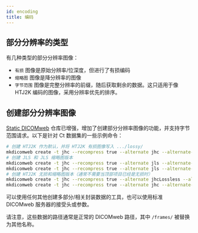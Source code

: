 ```yaml
---  
id: encoding  
title: 编码  
---
```


## 部分分辨率的类型

有几种类型的部分分辨率图像：

- `有损` 图像是原始分辨率/位深度，但进行了有损编码
- `缩略图` 图像是降分辨率的图像
- `字节范围` 图像是完整分辨率的前缀，随后获取剩余的数据。这只适用于像 HTJ2K 编码的图像，采用分辨率优先的排序。

## 创建部分分辨率图像

[Static DICOMweb](https://github.com/RadicalImaging/Static-DICOMWeb) 仓库已增强，增加了创建部分分辨率图像的功能，并支持字节范围请求。以下是针对 Ct 数据集的一些示例命令：

```bash
# 创建 HTJ2K 作为默认，并将 HTJ2K 有损图像写入 .../lossy/
mkdicomweb create -t jhc --recompress true --alternate jhc --alternate-name lossy d:\src\viewer-testdata\dcm\Juno
# 创建 JLS 和 JLS 缩略图版本
mkdicomweb create -t jhc --recompress true --alternate jls --alternate-name jls /src/viewer-testdata/dcm/Juno
mkdicomweb create -t jhc --recompress true --alternate jls --alternate-name jlsThumbnail --alternate-thumbnail /src/viewer-testdata/dcm/Juno
# 创建 HTJ2K 无损和缩略图版本（通常不需要当顶部项目已经是无损时）
mkdicomweb create -t jhc --recompress true --alternate jhcLossless --alternate-name htj2k  /src/viewer-testdata/dcm/Juno
mkdicomweb create -t jhc --recompress true --alternate jhc --alternate-name htj2kThumbnail --alternate-thumbnail /src/viewer-testdata/dcm/Juno
```

可以使用任何其他创建多部分/相关封装数据的工具，也可以使用标准 DICOMweb 服务器的接受头或参数。

请注意，这些数据的路径通常是正常的 DICOMweb 路径，其中 `/frames/` 被替换为其他名称。